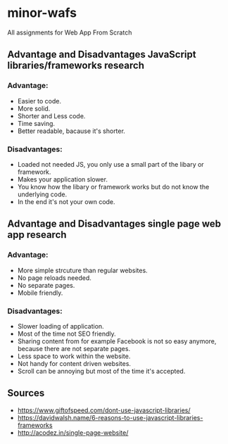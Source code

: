 # minor-wafs
All assignments for Web App From Scratch

## Advantage and Disadvantages JavaScript libraries/frameworks research

### Advantage:
- Easier to code.
- More solid.
- Shorter and Less code.
- Time saving.
- Better readable, bacause it's shorter.

### Disadvantages:
- Loaded not needed JS, you only use a small part of the libary or framework.
- Makes your application slower.
- You know how the libary or framework works but do not know the underlying code.
- In the end it's not your own code.

## Advantage and Disadvantages single page web app research

### Advantage:
- More simple strcuture than regular websites.
- No page reloads needed.
- No separate pages.
- Mobile friendly.

### Disadvantages:
- Slower loading of application.
- Most of the time not SEO friendly.
- Sharing content from for example Facebook is not so easy anymore, because there are not separate pages.
- Less space to work within the website.
- Not handy for content driven websites.
- Scroll can be annoying but most of the time it's accepted.

## Sources
- https://www.giftofspeed.com/dont-use-javascript-libraries/
- https://davidwalsh.name/6-reasons-to-use-javascript-libraries-frameworks
- http://acodez.in/single-page-website/